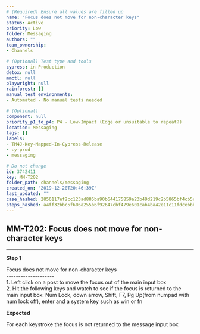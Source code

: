 ```yaml
---
# (Required) Ensure all values are filled up
name: "Focus does not move for non-character keys"
status: Active
priority: Low
folder: Messaging
authors: ""
team_ownership: 
- Channels

# (Optional) Test type and tools
cypress: in Production
detox: null
mmctl: null
playwright: null
rainforest: []
manual_test_environments: 
- Automated - No manual tests needed

# (Optional)
component: null
priority_p1_to_p4: P4 - Low-Impact (Edge or unsuitable to repeat?)
location: Messaging
tags: []
labels: 
- TM4J-Key-Mapped-In-Cypress-Release
- cy-prod
- messaging

# Do not change
id: 3742411
key: MM-T202
folder_path: channels/messaging
created_on: "2019-12-20T20:46:39Z"
last_updated: ""
case_hashed: 2856117ef2cc123ad885ba90b644175859a23b49d219c2b5865bf4cb5eb2860cf401a828c95abde930e6802754692a7a
steps_hashed: a4ff32bbc5f606a255b6f92647cbf479e601cab4ba42e11c11fdcebbb28b8abe1721a343e965103a43442ea369b9d8ad
---
```


## MM-T202: Focus does not move for non-character keys

---

**Step 1**

Focus does not move for non-character keys\
\--------------------\
1\. Left click on a post to move the focus out of the main input box\
2\. Hit the following keys and watch to see if the focus is returned to the main input box: Num Lock, down arrow, Shift, F7, Pg Up(from numpad with num lock off), enter and a system key such as win or fn

**Expected**

For each keystroke the focus is not returned to the message input box
